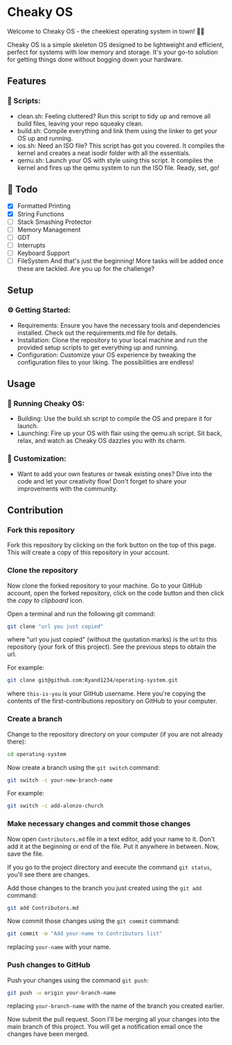 # Cheaky OS
Welcome to Cheaky OS - the cheekiest operating system in town! 🎩✨

Cheaky OS is a simple skeleton OS designed to be lightweight and efficient, perfect for systems with low memory and storage. It's your go-to solution for getting things done without bogging down your hardware.

## Features
### 🧹 Scripts:

- clean.sh: Feeling cluttered? Run this script to tidy up and remove all build files, leaving your repo squeaky clean.
- build.sh: Compile everything and link them using the linker to get your OS up and running.
- ios.sh: Need an ISO file? This script has got you covered. It compiles the kernel and creates a neat isodir folder with all the essentials.
- qemu.sh: Launch your OS with style using this script. It compiles the kernel and fires up the qemu system to run the ISO file. Ready, set, go!

## 📝 Todo
- [x] Formatted Printing
- [x] String Functions
- [ ] Stack Smashing Protector
- [ ] Memory Management
- [ ] GDT
- [ ] Interrupts
- [ ] Keyboard Support
- [ ] FileSystem
And that's just the beginning! More tasks will be added once these are tackled. Are you up for the challenge?

## Setup
### ⚙️ Getting Started:

- Requirements: Ensure you have the necessary tools and dependencies installed. Check out the requirements.md file for details.
- Installation: Clone the repository to your local machine and run the provided setup scripts to get everything up and running.
- Configuration: Customize your OS experience by tweaking the configuration files to your liking. The possibilities are endless!

## Usage
### 🚀 Running Cheaky OS:

- Building: Use the build.sh script to compile the OS and prepare it for launch.
- Launching: Fire up your OS with flair using the qemu.sh script. Sit back, relax, and watch as Cheaky OS dazzles you with its charm.

### 🔧 Customization:
- Want to add your own features or tweak existing ones? Dive into the code and let your creativity flow! Don't forget to share your improvements with the community.

## Contribution
### Fork this repository

Fork this repository by clicking on the fork button on the top of this page.
This will create a copy of this repository in your account.

### Clone the repository

Now clone the forked repository to your machine. Go to your GitHub account, open the forked repository, click on the code button and then click the _copy to clipboard_ icon.

Open a terminal and run the following git command:

```bash
git clone "url you just copied"
```

where "url you just copied" (without the quotation marks) is the url to this repository (your fork of this project). See the previous steps to obtain the url.


For example:

```bash
git clone git@github.com:Ryand1234/operating-system.git
```

where `this-is-you` is your GitHub username. Here you're copying the contents of the first-contributions repository on GitHub to your computer.

### Create a branch

Change to the repository directory on your computer (if you are not already there):

```bash
cd operating-system
```

Now create a branch using the `git switch` command:

```bash
git switch -c your-new-branch-name
```

For example:

```bash
git switch -c add-alonzo-church
```

### Make necessary changes and commit those changes

Now open `Contributors.md` file in a text editor, add your name to it. Don't add it at the beginning or end of the file. Put it anywhere in between. Now, save the file.

If you go to the project directory and execute the command `git status`, you'll see there are changes.

Add those changes to the branch you just created using the `git add` command:

```bash
git add Contributors.md
```

Now commit those changes using the `git commit` command:

```bash
git commit -m "Add your-name to Contributors list"
```

replacing `your-name` with your name.

### Push changes to GitHub

Push your changes using the command `git push`:

```bash
git push -u origin your-branch-name
```
replacing `your-branch-name` with the name of the branch you created earlier.

Now submit the pull request.
Soon I'll be merging all your changes into the main branch of this project. You will get a notification email once the changes have been merged.

